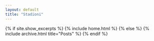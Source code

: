 ```yaml
---
layout: default
title: "Stadioni"
---
```


{% if site.show_excerpts %}
  {% include home.html %}
{% else %}
  {% include archive.html title="Posts" %}
{% endif %}
